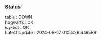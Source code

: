 ### Status


table : DOWN  
hogwarts : OK  
icy-bot : OK  
Latest Update : 2024-06-07 01:55:29.646589

